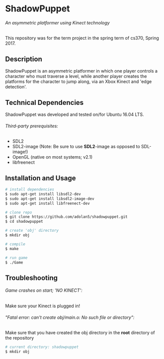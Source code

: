 # ShadowPuppet
###### An asymmetric platformer using Kinect technology
This repository was for the term project in the spring term of cs370, Spring 2017.

## Description
ShadowPuppet is an asymmetric platformer in which one player controls a character who must traverse a level, while another player creates the platforms for the character to jump along, via an Xbox Kinect and 'edge detection'.

## Technical Dependencies

ShadowPuppet was developed and tested on/for Ubuntu 16.04 LTS.

###### Third-party prerequisites:
- SDL2
- SDL2-image (Note: Be sure to use **SDL2**-image as opposed to SDL-image!)
- OpenGL (native on most systems; v2.1)
- libfreenect

## Installation and Usage

```sh
# install dependencies
$ sudo apt-get install libsdl2-dev
$ sudo apt-get install libsdl2-image-dev
$ sudo apt-get install libfreenect-dev

# clone repo
$ git clone https://github.com/adolan5/shadowpuppet.git
$ cd shadowpuppet

# create 'obj' directory
$ mkdir obj

# compile
$ make

# run game
$ ./Game
```

## Troubleshooting
###### Game crashes on start; 'NO KINECT':
Make sure your Kinect is plugged in!
###### "Fatal error: can't create obj/main.o: No such file or directory":
Make sure that you have created the obj directory in the **root** directory of the repository
```sh
# current directory: shadowpuppet
$ mkdir obj
```
